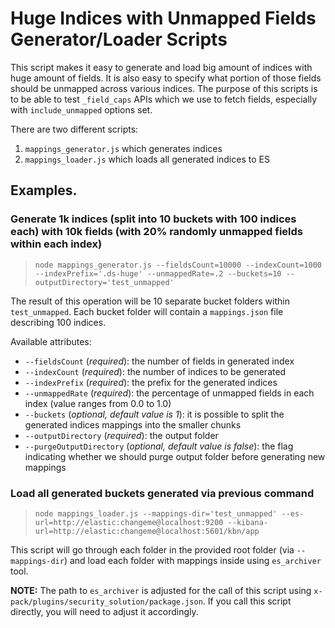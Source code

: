 # Huge Indices with Unmapped Fields Generator/Loader Scripts

This script makes it easy to generate and load big amount of indices with huge amount of fields.
It is also easy to specify what portion of those fields should be unmapped across various indices.
The purpose of this scripts is to be able to test `_field_caps` APIs which we use to fetch fields,
especially with `include_unmapped` options set.

There are two different scripts:
1. `mappings_generator.js` which generates indices
2. `mappings_loader.js` which loads all generated indices to ES

## Examples.

### Generate 1k indices (split into 10 buckets with 100 indices each) with 10k fields (with 20% randomly unmapped fields within each index)

> `node mappings_generator.js --fieldsCount=10000 --indexCount=1000 --indexPrefix='.ds-huge' --unmappedRate=.2 --buckets=10 --outputDirectory='test_unmapped'`

The result of this operation will be 10 separate bucket folders within `test_unmapped`. Each bucket folder will contain a `mappings.json` file describing 100 indices.

Available attributes:
* `--fieldsCount` (*required*): the number of fields in generated index
* `--indexCount` (*required*): the number of indices to be generated
* `--indexPrefix` (*required*): the prefix for the generated indices
* `--unmappedRate` (*required*): the percentage of unmapped fields in each index (value ranges from 0.0 to 1.0)
* `--buckets` (*optional, default value is 1*): it is possible to split the generated indices mappings into the smaller chunks
* `--outputDirectory` (*required*): the output folder
* `--purgeOutputDirectory` (*optional, default value is false*): the flag indicating whether we should purge output folder before generating new mappings

### Load all generated buckets generated via previous command

> `node mappings_loader.js --mappings-dir='test_unmapped' --es-url=http://elastic:changeme@localhost:9200 --kibana-url=http://elastic:changeme@localhost:5601/kbn/app`


This script will go through each folder in the provided root folder (via `--mappings-dir`) and load each folder with mappings inside using `es_archiver` tool.


**NOTE:** The path to `es_archiver` is adjusted for the call of this script using `x-pack/plugins/security_solution/package.json`. If you call this script directly, you will need to adjust it accordingly.
